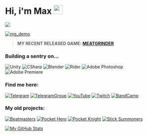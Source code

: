 # Hi, i'm Max <img src="https://github.com/TheDudeThatCode/TheDudeThatCode/blob/master/Assets/Hi.gif" width="29px">
![](https://komarev.com/ghpvc/?username=SLiGerr)

[![mg_demo](https://user-images.githubusercontent.com/23235631/216157729-1e53c8cf-dde4-4697-8b4c-bebf0ab24de9.png)](https://store.steampowered.com/app/1968710)
> **MY RECENT RELEASED GAME: [MEATGRINDER](https://store.steampowered.com/app/1968710)**

### Building a sentry on... 
![Unity](https://img.shields.io/badge/-Unity-090909?style=for-the-badge&logo=unity)
![CSharp](https://img.shields.io/badge/-CSharp-090909?style=for-the-badge&logo=csharp&logoColor=37E1FF)
![Blender](https://img.shields.io/badge/-Blender-090909?style=for-the-badge&logo=blender&logoColor=F4CA16)
![Rider](https://img.shields.io/badge/-Rider-090909?style=for-the-badge&logo=rider&logoColor=FF8F2D)
![Adobe Photoshop](https://img.shields.io/badge/-Adobe_Photoshop-090909?style=for-the-badge&logo=adobephotoshop&logoColor=007DFF)
![Adobe Premiere](https://img.shields.io/badge/-Adobe_Premiere_Pro-090909?style=for-the-badge&logo=adobepremierepro&logoColor=FF50A8)

### Find me here: 
[![Telegram](https://img.shields.io/badge/-My_Telegram-090909?style=for-the-badge&logo=telegram&logoColor=318CE7)](https://t.me/BoltTalking) 
[![TelegramGroup](https://img.shields.io/badge/-Bolttalk_Group-090909?style=for-the-badge&logo=telegram&logoColor=318CE7)](https://t.me/bolttalk)
[![YouTube](https://img.shields.io/badge/-My_YouTube-090909?style=for-the-badge&logo=youtube&logoColor=c4302b)](https://www.youtube.com/@bolttalking) 
[![Twitch](https://img.shields.io/badge/-My_Twitch-090909?style=for-the-badge&logo=twitch&logoColor=6441a5)](https://www.twitch.tv/bolttalk) 
[![BandCamp](https://img.shields.io/badge/-Bandcamp-090909?style=for-the-badge&logo=bandcamp&logoColor=ffffff)](https://bolttalk.bandcamp.com/community)

### My old projects: 
[![Beatmasters](https://img.shields.io/badge/-Beatmasters-090909?style=for-the-badge&logo=AppStore)](https://apps.apple.com/ru/app/beatmasters/id1490407365)
[![Pocket Hero](https://img.shields.io/badge/-Pocket_Hero-090909?style=for-the-badge&logo=GooglePlay)](https://play.google.com/store/apps/details?id=com.RoyalBytes.WarCraft.io)
[![Pocket Knight](https://img.shields.io/badge/-Pocket_Knight-090909?style=for-the-badge&logo=GooglePlay)](https://play.google.com/store/apps/details?id=com.RoyalBytes.PocketKnight)
[![Stick Summoners](https://img.shields.io/badge/-Stick_Summoners-090909?style=for-the-badge&logo=GooglePlay)](https://play.google.com/store/apps/details?id=com.RoyalBytes.PocketKnight)
        

[![My GitHub Stats](https://github-readme-stats.vercel.app/api/?username=SLiGerr&count_private=true&theme=tokyonight&showicons=true)]()
